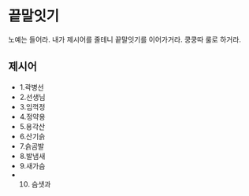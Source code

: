# 끝말잇기
노예는 들어라. 내가 제시어를 줄테니 끝말잇기를 이어가거라. 
쿵쿵따 룰로 하거라.

## 제시어 
- 1.곽병선
- 2.선생님
- 3.임꺽정
- 4.정약용
- 5.용각산
- 6.산기슭
- 7.슭곰발
- 8.발냄새
- 9.새가슴
- 10. 슴샛과